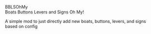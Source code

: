 BBLSOhMy  
Boats Buttons Levers and Signs Oh My!  
  
A simple mod to just directly add new boats, buttons, levers, and signs based on config
